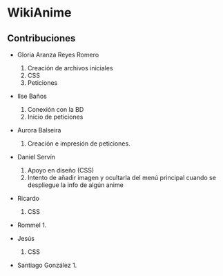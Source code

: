 # WikiAnime

## Contribuciones

- Gloria Aranza Reyes Romero
    1. Creación de archivos iniciales
    2. CSS
    3. Peticiones

- Ilse Baños
    1. Conexión con la BD
    2. Inicio de peticiones

- Aurora Balseira
    1. Creación e impresión de peticiones.

- Daniel Servín
    1. Apoyo en diseño (CSS) 
    2. Intento de añadir imagen y ocultarla del menú principal cuando se despliegue la info de algún anime

- Ricardo
    1. CSS
 
 - Rommel
    1. 

- Jesús
    1. CSS

- Santiago González
    1. 
